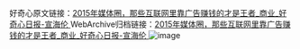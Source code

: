 好奇心原文链接：[2015年媒体圈，那些互联网里靠广告赚钱的才是王者_商业_好奇心日报-宣海伦 ](https://www.qdaily.com/articles/9713.html)
WebArchive归档链接：[2015年媒体圈，那些互联网里靠广告赚钱的才是王者_商业_好奇心日报-宣海伦 ](http://web.archive.org/web/20190623154839/https://www.qdaily.com/articles/9713.html)
![image](http://ww3.sinaimg.cn/large/007d5XDply1g3vgc70nbxj30u03t4b29)